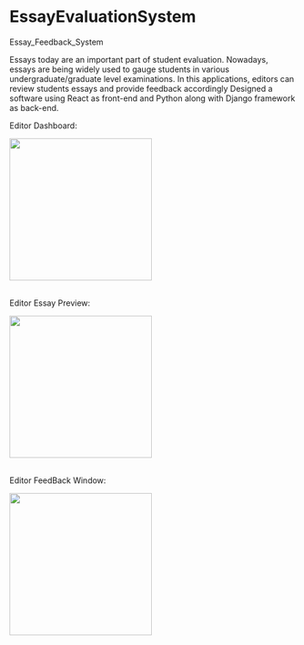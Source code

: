 # EssayEvaluationSystem
Essay_Feedback_System

Essays today are an important part of student evaluation. Nowadays, essays are being widely used to gauge students in various undergraduate/graduate level examinations.  In this applications, editors can review students essays and provide feedback accordingly 
Designed a software using React as front-end and Python along with Django framework as back-end.

Editor Dashboard:

<img src="https://klaasx.com/media/prompt/3.jpeg" width="250">
<br><br>

Editor Essay Preview:

<img src="https://klaasx.com/media/prompt/2.jpeg" width="250">
<br><br>


Editor FeedBack Window:

<img src="https://klaasx.com/media/prompt/1.jpeg" width="250">
<br><br>
